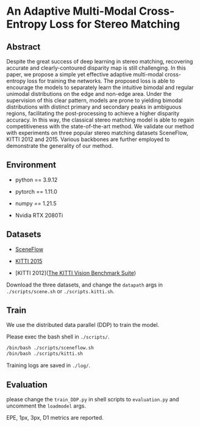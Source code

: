 # An Adaptive Multi-Modal Cross-Entropy Loss for Stereo Matching

## Abstract

Despite the great success of deep learning in stereo matching, recovering accurate and clearly-contoured disparity map is still challenging. In this paper, we propose a simple yet effective adaptive multi-modal cross-entropy loss for training the networks. The proposed loss is able to encourage the models to separately learn the intuitive bimodal and regular unimodal distributions on the edge and non-edge area. Under the supervision of this clear pattern, models are prone to yielding bimodal distributions with distinct primary and secondary peaks in ambiguous regions, facilitating the post-processing to achieve a higher disparity accuracy. In this way, the classical stereo matching model is able to regain competitiveness with the state-of-the-art method. We validate our method with experiments on three popular stereo matching datasets SceneFlow, KITTI 2012 and 2015. Various backbones are further employed to demonstrate the generality of our method.

## Environment

- python == 3.9.12

- pytorch == 1.11.0

- numpy == 1.21.5

- Nvidia RTX 2080Ti

## Datasets

- [SceneFlow](https://lmb.informatik.uni-freiburg.de/resources/datasets/SceneFlowDatasets.en.html)

- [KITTI 2015](https://www.cvlibs.net/datasets/kitti/eval_scene_flow.php?benchmark=stereo)

- [KITTI 2012]([The KITTI Vision Benchmark Suite](https://www.cvlibs.net/datasets/kitti/eval_stereo_flow.php?benchmark=stereo))

Download the three datasets, and change the `datapath` args in `./scripts/scene.sh` or `./scripts.kitti.sh`.

## Train

We use the distributed data parallel (DDP) to train the model.

Please exec the bash shell in `./scripts/`.

```bash
/bin/bash ./scripts/sceneflow.sh
/bin/bash ./scripts/kitti.sh
```

Training logs are saved in ```./log/```.

## Evaluation

please change the ```train_DDP.py``` in shell scripts to `evaluation.py` and uncomment the `loadmodel` args.

EPE, 1px, 3px, D1 metrics are reported.

# 
